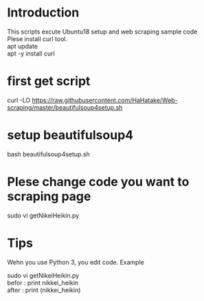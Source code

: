 # Introduction
This scripts excute Ubuntu18 setup and web scraping sample code  
Plese install curl tool.  
apt update  
apt -y install curl  

# first get script  
curl -LO https://raw.githubusercontent.com/HaHatake/Web-scraping/master/beautifulsoup4setup.sh

# setup beautifulsoup4
bash beautifulsoup4setup.sh  

# Plese change code you want to scraping page
sudo vi getNikeiHeikin.py    

# Tips
Wehn you use Python 3, you edit code.
Example

sudo vi getNikeiHeikin.py  
  befor : print nikkei_heikin  
  after : print (nikkei_heikin)  
